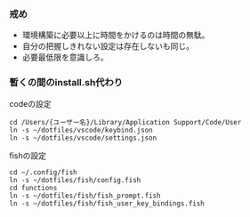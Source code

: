 ### 戒め
* 環境構築に必要以上に時間をかけるのは時間の無駄。
* 自分の把握しきれない設定は存在しないも同じ。
* 必要最低限を意識しろ。

### 暫くの間のinstall.sh代わり
codeの設定
```
cd /Users/{ユーザー名}/Library/Application Support/Code/User
ln -s ~/dotfiles/vscode/keybind.json
ln -s ~/dotfiles/vscode/settings.json
```

fishの設定
```
cd ~/.config/fish
ln -s ~/dotfiles/fish/config.fish
cd functions
ln -s ~/dotfiles/fish/fish_prompt.fish
ln -s ~/dotfiles/fish/fish_user_key_bindings.fish
```

